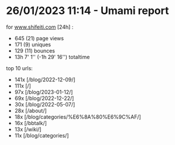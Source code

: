 # 26/01/2023 11:14 - Umami report
for www.shifeiti.com [24h] :

 - 645 (21) page views
 - 171 (9) uniques
 - 129 (11) bounces
 - 13h 7' 1'' (-1h 29' 16'') totaltime


top 10 urls:
 - 141x [/blog/2022-12-09/]
 - 111x [/]
 - 97x [/blog/2023-01-12/]
 - 69x [/blog/2022-12-22/]
 - 30x [/blog/2022-05-07/]
 - 28x [/about/]
 - 18x [/blog/categories/%E6%8A%80%E6%9C%AF/]
 - 16x [/bbtalk/]
 - 13x [/wiki/]
 - 11x [/blog/categories/]


